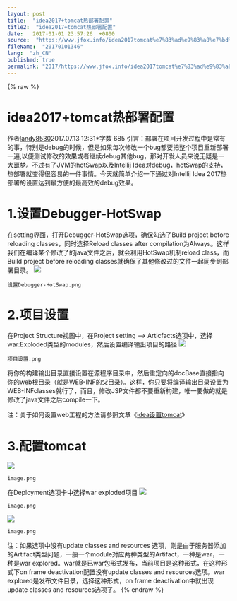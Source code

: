 ```yaml
---
layout: post
title:  "idea2017+tomcat热部署配置"
title2:  "idea2017+tomcat热部署配置"
date:   2017-01-01 23:57:26  +0800
source:  "https://www.jfox.info/idea2017tomcat%e7%83%ad%e9%83%a8%e7%bd%b2%e9%85%8d%e7%bd%ae.html"
fileName:  "20170101346"
lang:  "zh_CN"
published: true
permalink: "2017/https://www.jfox.info/idea2017tomcat%e7%83%ad%e9%83%a8%e7%bd%b2%e9%85%8d%e7%bd%ae.html"
---
```

{% raw %}
# idea2017+tomcat热部署配置 


作者[landy8530](/u/36a7d3a994ac)2017.07.13 12:31*字数 685
引言：部署在项目开发过程中是常有的事，特别是debug的时候，但是如果每次修改一个bug都要把整个项目重新部署一遍,以便测试修改的效果或者继续debug其他bug，那对开发人员来说无疑是一大噩梦。不过有了JVM的hotSwap以及Intellij Idea对debug，hotSwap的支持，热部署就变得很容易的一件事情。今天就简单介绍一下通过对Intellij Idea 2017热部署的设置达到最方便的最高效的debug效果。

# 1.设置Debugger-HotSwap

在setting界面，打开Debugger-HotSwap选项，确保勾选了Build project before reloading classes，同时选择Reload classes after compilation为Always。这样我们在编译某个修改了的java文件之后，就会利用HotSwap机制reload class，而Build project before reloading classes就确保了其他修改过的文件一起同步到部署目录。
![](26960ab.png) 
  
    设置Debugger-HotSwap.png 
   
  
 
# 2.项目设置

在Project Structure视图中，在Project setting –> Articfacts选项中，选择war:Exploded类型的modules，然后设置编译输出项目的路径
![](29252fb.png) 
  
    项目设置.png 
   
  
 

将你的构建输出目录直接设置在源程序目录中，然后重定向的docBase直接指向你的web根目录（就是WEB-INF的父目录）。这样，你只要将编译输出目录设置为WEB-INFclasses就行了，而且，修改JSP文件都不要重新构建，唯一要做的就是修改了java文件之后compile一下。

注：关于如何设置web工程的方法请参照文章《[idea设置tomcat](https://www.jfox.info/go.php?url=http://www.jianshu.com/p/0458f2f5eecd)》

# 3.配置tomcat
![](b5b537a.png) 
  
    image.png 
   
  
 

在Deployment选项卡中选择war exploded项目
![](f151356.png) 
  
    image.png 
   
  
  
  ![](2f33043.png) 
  
    image.png 
   
  
  
  
注：如果选项中没有update classes and resources 选项，则是由于服务器添加的Artifact类型问题，一般一个module对应两种类型的Artifact，一种是war，一种是war explored。war就是已war包形式发布，当前项目是这种形式，在这种形式下on frame deactivation配置没有update classes and resources选项。war explored是发布文件目录，选择这种形式，on frame deactivation中就出现update classes and resources选项了。
{% endraw %}